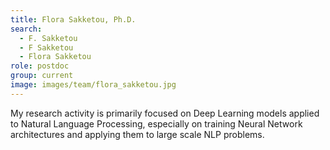```yaml
---
title: Flora Sakketou, Ph.D.
search:
  - F. Sakketou
  - F Sakketou
  - Flora Sakketou
role: postdoc
group: current
image: images/team/flora_sakketou.jpg
---
```


My research activity is primarily focused on Deep Learning models applied to Natural Language Processing, especially on training Neural Network architectures and applying them to large scale NLP problems.
